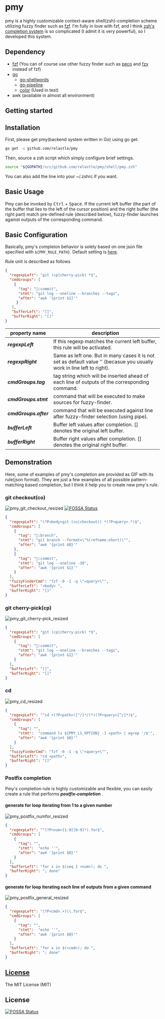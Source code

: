 # pmy

pmy is a highly customizable context-aware shell(zsh)-completion scheme utilizing fuzzy finder such as 
[fzf](https://github.com/junegunn/fzf).
I'm fully in love with fzf, and I think [zsh's completion system](http://zsh.sourceforge.net/Doc/Release/Completion-System.html#Completion-System) is so complicated (I admit it is very powerful), so I developed this system.

Dependency
---

- [fzf](https://github.com/junegunn/fzf) (You can of course use other fuzzy finder such as [peco](https://github.com/peco/peco) and [fzy](https://github.com/jhawthorn/fzy) instead of fzf)
- [go](https://github.com/golang/go)
    - [go-shellwords](https://github.com/mattn/go-shellwords)
    - [go-pipeline](https://github.com/mattn/go-pipeline)
    - [color](https://github.com/fatih/color) (Used in test)
- awk (available in almost all environment)

Getting started
---

## Installation

First, please get pmy(backend system written in Go) using go get.
```sh
go get -u github.com/relastle/pmy
```

Then, source a zsh script which simply configure brief settings.

```zsh
source "${GOPATH}/src/github.com/relastle/pmy/shell/pmy.zsh"
```

You can also add the line into your ~/.zshrc if you want.

## Basic Usage

Pmy can be invoked by <kbd>Ctrl</kbd> + <kbd>Space</kbd>.
If the current left buffer (the part of the buffer that lies to the left of the cursor position) and the right buffer (the right part) match pre-defined rule (described below), fuzzy-finder launches against outputs of the corresponding command. 

## Basic Configuration

Basically, pmy's compleion behavior is solely based on one json file specified with `${PMY_RULE_PATH}`.
Default setting is [here](https://github.com/relastle/pmy/blob/master/resources/pmy_rules.json).

Rule unit is described as follows

```json
{
  "regexpLeft": "git (cp|cherry-pick) *$",
  "cmdGroups": [
    {
      "tag": "🍒:commit",
      "stmt": "git log --oneline --branches --tags",
      "after": "awk '{print $1}'"
     }
   ],
   "bufferLeft": "[]",
   "bufferRight": "[]"
}
```
|property name | description |
| --- | --- |
|***regexpLeft*** | If this regexp matches the current left buffer, this rule will be activated.|
|***regexpRight*** | Same as left one. But in many cases it is not set as default value '' (becasue you usually work in line left to right).|
|***cmdGroups.tag***  | tag string which will be inserted ahead of each line of outputs of the corresponding command. | 
|***cmdGroups.stmt***  | command that will be executed to make sources for fuzzy-finder. |
|***cmdGroups.after***  | command that will be executed against line after fuzzy-finder selection (using pipe). | 
|***bufferLeft***  | Buffer left values after completion. [] denotes the original left buffer. |
|***bufferRight***  | Buffer right values after completion. [] denotes the original right buffer. |

## Demonstration

Here, some of examples of pmy's completion are provided as GIF with its rule(json format).
They are just a few examples of all possible pattern-matching based completion, but I think it help you to create new pmy's rule.

### git checkout(co)

![pmy_git_checkout_resized](https://user-images.githubusercontent.com/6816040/59544897-a5e6cc80-8f51-11e9-8b6a-656734d159b0.gif)
[![FOSSA Status](https://app.fossa.io/api/projects/git%2Bgithub.com%2Frelastle%2Fpmy.svg?type=shield)](https://app.fossa.io/projects/git%2Bgithub.com%2Frelastle%2Fpmy?ref=badge_shield)

```json
{
  "regexpLeft": "(?P<body>git (co|checkout)) *(?P<query>.*)$",
  "cmdGroups": [
    {
      "tag": "🌱:branch",
      "stmt": "git branch --format=\"%(refname:short)\"",
      "after": "awk '{print $0}'"
    },
    {
      "tag": "🍺:commit",
      "stmt": "git log --oneline -10",
      "after": "awk '{print $1}'"
    }
  ],
  "fuzzyFinderCmd": "fzf -0 -1 -q \"<query>\"",
  "bufferLeft": "<body> ",
  "bufferRight": "[]"
}

```

### git cherry-pick(cp)

![pmy_git_cherry-pick_resized](https://user-images.githubusercontent.com/6816040/59544901-a67f6300-8f51-11e9-91f9-16e668b25af7.gif)

```json
{
  "regexpLeft": "git (cp|cherry-pick) *$",
  "cmdGroups": [
    {
      "tag": "🍒:commit",
      "stmt": "git log --oneline --branches --tags",
      "after": "awk '{print $1}'"
    }
  ],
  "bufferLeft": "[]",
  "bufferRight": "[]"
}

```

### cd

![pmy_cd_resized](https://user-images.githubusercontent.com/6816040/59544895-a54e3600-8f51-11e9-894a-22beac49014e.gif)

```json
{
  "regexpLeft": "^cd +(?P<path>([^/]*/)*)(?P<query>[^/]*)$",
  "cmdGroups": [
    {
      "tag": "",
      "stmt":  "command ls ${PMY_LS_OPTION} -1 <path> | egrep '/$'",
      "after": "awk '{print $0}'"
    }
  ],
  "fuzzyFinderCmd": "fzf -0 -1 -q \"<query>\"",
  "bufferLeft": "cd <path>",
  "bufferRight": "[]"
}

```

### Postfix completion

Pmy's completion rule is highly customizable and flexible, you can easily create a rule that performs ***postfix-completion*** .

#### generate for loop iterating from 1 to a given number

![pmy_postfix_numfor_resized](https://user-images.githubusercontent.com/6816040/59544899-a5e6cc80-8f51-11e9-82ca-a149620264cb.gif)

```json
{
  "regexpLeft": "^(?P<num>[1-9][0-9]*).for$",
  "cmdGroups": [
    {
      "tag": "",
      "stmt":  "echo ''",
      "after": "awk '{print $0}'"
    }
  ],
  "bufferLeft": "for x in $(seq 1 <num>); do ",
  "bufferRight": "; done"
}

```
    
#### generate for loop iterating each line of outputs from a given command

![pmy_postfix_general_resized](https://user-images.githubusercontent.com/6816040/59544900-a5e6cc80-8f51-11e9-8c86-1a88a417b11e.gif)

```json
{
  "regexpLeft": "(?P<cmd>.+)\\.for$",
  "cmdGroups": [
    {
      "tag": "",
      "stmt":  "echo ''",
      "after": "awk '{print $0}'"
    }
  ],
  "bufferLeft": "for x in $(<cmd>); do ",
  "bufferRight": "; done"
}
```
    
[License](LICENSE)
------------------

The MIT License (MIT)


## License
[![FOSSA Status](https://app.fossa.io/api/projects/git%2Bgithub.com%2Frelastle%2Fpmy.svg?type=large)](https://app.fossa.io/projects/git%2Bgithub.com%2Frelastle%2Fpmy?ref=badge_large)
